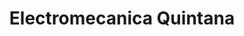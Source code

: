 ---
title: "Electromecanica Quintana"
url: /puente-del-rio/electromecanica-quintana/
shop: reparación de automóviles
---